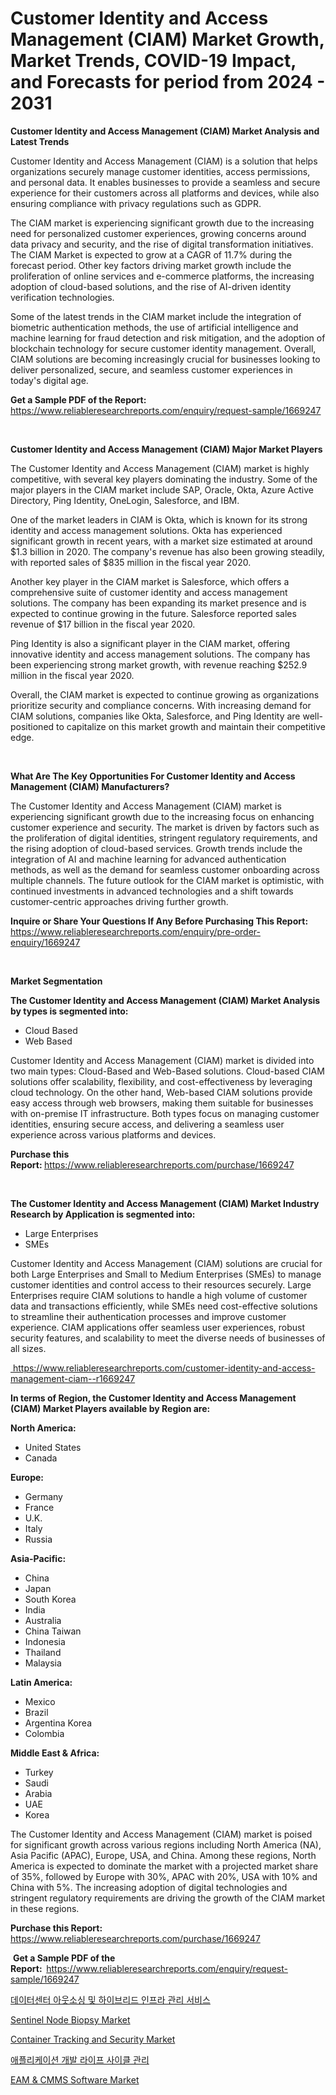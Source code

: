 <p><h1>Customer Identity and Access Management (CIAM) Market Growth, Market Trends, COVID-19 Impact, and Forecasts for period from 2024 - 2031</h1></p><p><strong>Customer Identity and Access Management (CIAM) Market Analysis and Latest Trends</strong></p>
<p><p>Customer Identity and Access Management (CIAM) is a solution that helps organizations securely manage customer identities, access permissions, and personal data. It enables businesses to provide a seamless and secure experience for their customers across all platforms and devices, while also ensuring compliance with privacy regulations such as GDPR.</p><p>The CIAM market is experiencing significant growth due to the increasing need for personalized customer experiences, growing concerns around data privacy and security, and the rise of digital transformation initiatives. The CIAM Market is expected to grow at a CAGR of 11.7% during the forecast period. Other key factors driving market growth include the proliferation of online services and e-commerce platforms, the increasing adoption of cloud-based solutions, and the rise of AI-driven identity verification technologies.</p><p>Some of the latest trends in the CIAM market include the integration of biometric authentication methods, the use of artificial intelligence and machine learning for fraud detection and risk mitigation, and the adoption of blockchain technology for secure customer identity management. Overall, CIAM solutions are becoming increasingly crucial for businesses looking to deliver personalized, secure, and seamless customer experiences in today's digital age.</p></p>
<p><strong>Get a Sample PDF of the Report:&nbsp;</strong> <a href="https://www.reliableresearchreports.com/enquiry/request-sample/1669247">https://www.reliableresearchreports.com/enquiry/request-sample/1669247</a></p>
<p>&nbsp;</p>
<p><strong>Customer Identity and Access Management (CIAM) Major Market Players</strong></p>
<p><p>The Customer Identity and Access Management (CIAM) market is highly competitive, with several key players dominating the industry. Some of the major players in the CIAM market include SAP, Oracle, Okta, Azure Active Directory, Ping Identity, OneLogin, Salesforce, and IBM.</p><p>One of the market leaders in CIAM is Okta, which is known for its strong identity and access management solutions. Okta has experienced significant growth in recent years, with a market size estimated at around $1.3 billion in 2020. The company's revenue has also been growing steadily, with reported sales of $835 million in the fiscal year 2020.</p><p>Another key player in the CIAM market is Salesforce, which offers a comprehensive suite of customer identity and access management solutions. The company has been expanding its market presence and is expected to continue growing in the future. Salesforce reported sales revenue of $17 billion in the fiscal year 2020.</p><p>Ping Identity is also a significant player in the CIAM market, offering innovative identity and access management solutions. The company has been experiencing strong market growth, with revenue reaching $252.9 million in the fiscal year 2020.</p><p>Overall, the CIAM market is expected to continue growing as organizations prioritize security and compliance concerns. With increasing demand for CIAM solutions, companies like Okta, Salesforce, and Ping Identity are well-positioned to capitalize on this market growth and maintain their competitive edge.</p></p>
<p>&nbsp;</p>
<p><strong>What Are The Key Opportunities For Customer Identity and Access Management (CIAM) Manufacturers?</strong></p>
<p><p>The Customer Identity and Access Management (CIAM) market is experiencing significant growth due to the increasing focus on enhancing customer experience and security. The market is driven by factors such as the proliferation of digital identities, stringent regulatory requirements, and the rising adoption of cloud-based services. Growth trends include the integration of AI and machine learning for advanced authentication methods, as well as the demand for seamless customer onboarding across multiple channels. The future outlook for the CIAM market is optimistic, with continued investments in advanced technologies and a shift towards customer-centric approaches driving further growth.</p></p>
<p><strong>Inquire or Share Your Questions If Any Before Purchasing This Report:</strong> <a href="https://www.reliableresearchreports.com/enquiry/pre-order-enquiry/1669247">https://www.reliableresearchreports.com/enquiry/pre-order-enquiry/1669247</a></p>
<p>&nbsp;</p>
<p><strong>Market Segmentation</strong></p>
<p><strong>The Customer Identity and Access Management (CIAM) Market Analysis by types is segmented into:</strong></p>
<p><ul><li>Cloud Based</li><li>Web Based</li></ul></p>
<p><p>Customer Identity and Access Management (CIAM) market is divided into two main types: Cloud-Based and Web-Based solutions. Cloud-based CIAM solutions offer scalability, flexibility, and cost-effectiveness by leveraging cloud technology. On the other hand, Web-based CIAM solutions provide easy access through web browsers, making them suitable for businesses with on-premise IT infrastructure. Both types focus on managing customer identities, ensuring secure access, and delivering a seamless user experience across various platforms and devices.</p></p>
<p><strong>Purchase this Report:&nbsp;</strong><a href="https://www.reliableresearchreports.com/purchase/1669247">https://www.reliableresearchreports.com/purchase/1669247</a></p>
<p>&nbsp;</p>
<p><strong>The Customer Identity and Access Management (CIAM) Market Industry Research by Application is segmented into:</strong></p>
<p><ul><li>Large Enterprises</li><li>SMEs</li></ul></p>
<p><p>Customer Identity and Access Management (CIAM) solutions are crucial for both Large Enterprises and Small to Medium Enterprises (SMEs) to manage customer identities and control access to their resources securely. Large Enterprises require CIAM solutions to handle a high volume of customer data and transactions efficiently, while SMEs need cost-effective solutions to streamline their authentication processes and improve customer experience. CIAM applications offer seamless user experiences, robust security features, and scalability to meet the diverse needs of businesses of all sizes.</p></p>
<p><a href="https://www.reliableresearchreports.com/customer-identity-and-access-management-ciam--r1669247">&nbsp;https://www.reliableresearchreports.com/customer-identity-and-access-management-ciam--r1669247</a></p>
<p><strong>In terms of Region, the Customer Identity and Access Management (CIAM) Market Players available by Region are:</strong></p>
<p>
    <p> <strong> North America: </strong>
        <ul>
            <li>United States</li>
            <li>Canada</li>
        </ul>
        </p> 
    <p> <strong> Europe: </strong>
        <ul>
            <li>Germany</li>
            <li>France</li>
            <li>U.K.</li>
            <li>Italy</li>
            <li>Russia</li>
        </ul>
        </p> 
    <p> <strong> Asia-Pacific: </strong>
        <ul>
            <li>China</li>
            <li>Japan</li>
            <li>South Korea</li>
            <li>India</li>
            <li>Australia</li>
            <li>China Taiwan</li>
            <li>Indonesia</li>
            <li>Thailand</li>
            <li>Malaysia</li>
        </ul>
        </p> 
    <p> <strong> Latin America: </strong>
        <ul>
            <li>Mexico</li>
            <li>Brazil</li>
            <li>Argentina Korea</li>
            <li>Colombia</li>
        </ul>
        </p> 
    <p> <strong> Middle East & Africa: </strong>
        <ul>
            <li>Turkey</li>
            <li>Saudi</li>
            <li>Arabia</li>
            <li>UAE</li>
            <li>Korea</li>
        </ul>
    </p>
    </p>
<p><p>The Customer Identity and Access Management (CIAM) market is poised for significant growth across various regions including North America (NA), Asia Pacific (APAC), Europe, USA, and China. Among these regions, North America is expected to dominate the market with a projected market share of 35%, followed by Europe with 30%, APAC with 20%, USA with 10% and China with 5%. The increasing adoption of digital technologies and stringent regulatory requirements are driving the growth of the CIAM market in these regions.</p></p>
<p><strong>Purchase this Report: </strong><a href="https://www.reliableresearchreports.com/purchase/1669247">https://www.reliableresearchreports.com/purchase/1669247</a></p>
<p>&nbsp;<strong>Get a Sample PDF of the Report:&nbsp;&nbsp;</strong><a href="https://www.reliableresearchreports.com/enquiry/request-sample/1669247">https://www.reliableresearchreports.com/enquiry/request-sample/1669247</a></p>
<p><strong></strong></p>
<p><p><a href="https://medium.com/@earnesteidenreichja/%EB%8D%B0%EC%9D%B4%ED%84%B0-%EC%84%BC%ED%84%B0-%EC%95%84%EC%9B%83%EC%86%8C%EC%8B%B1-%EB%B0%8F-%ED%95%98%EC%9D%B4%EB%B8%8C%EB%A6%AC%EB%93%9C-%EC%9D%B8%ED%94%84%EB%9D%BC-%EA%B4%80%EB%A6%AC-%EC%84%9C%EB%B9%84%EC%8A%A4-%EC%8B%9C%EC%9E%A5-%EB%B6%84%EC%84%9D-%EB%B0%8F-%ED%81%AC%EA%B8%B0-%EC%98%88%EC%B8%A1%EC%9D%80-2024%EB%85%84%EB%B6%80%ED%84%B0-2031%EB%85%84%EA%B9%8C%EC%A7%80%EC%9D%98-%EA%B8%B0%EA%B0%84%EC%9D%84-%EB%8C%80%EC%83%81%EC%9C%BC%EB%A1%9C-%ED%95%A9%EB%8B%88%EB%8B%A4-ee6095ab4e2a">데이터센터 아웃소싱 및 하이브리드 인프라 관리 서비스</a></p><p><a href="https://www.linkedin.com/pulse/sentinel-node-biopsy-market-comprehensive-assessment-type-application-apzlf?trackingId=10kxGb0HZmA%2B%2BxcXaOY9vA%3D%3D">Sentinel Node Biopsy Market</a></p><p><a href="https://www.linkedin.com/pulse/container-tracking-security-market-exploring-share-trends-future-j2u6f?trackingId=USpPD%2FizWBIdlpN4MiKGtw%3D%3D">Container Tracking and Security Market</a></p><p><a href="https://medium.com/@midge5687567/%EC%95%A0%ED%94%8C%EB%A6%AC%EC%BC%80%EC%9D%B4%EC%85%98-%EA%B0%9C%EB%B0%9C-%EC%83%9D%EB%AA%85-%EC%A3%BC%EA%B8%B0-%EA%B4%80%EB%A6%AC-%EC%8B%9C%EC%9E%A5-%EC%9C%A0%ED%98%95-%EC%9D%91%EC%9A%A9-%EB%B0%8F-%EC%A7%80%EB%A6%AC%EB%B3%84-%ED%8F%AC%EA%B4%84%EC%A0%81-%ED%8F%89%EA%B0%80-e9284242cd01">애플리케이션 개발 라이프 사이클 관리</a></p><p><a href="https://github.com/RickHolmes3/Market-Research-Report-List-4/blob/main/eam-cmms-software-market.md">EAM & CMMS Software Market</a></p></p>